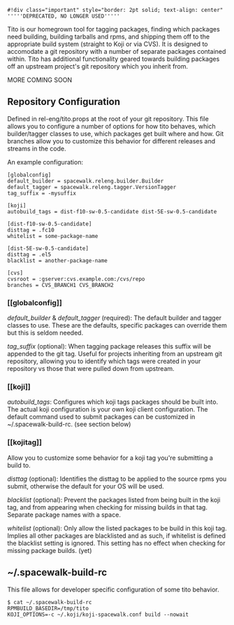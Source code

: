 
    #!div class="important" style="border: 2pt solid; text-align: center" 
    '''''DEPRECATED, NO LONGER USED''''' 

Tito is our homegrown tool for tagging packages, finding which packages need building, building tarballs and rpms, and shipping them off to the appropriate build system (straight to Koji or via CVS). It is designed to accomodate a git repository with a number of separate packages contained within. Tito has additional functionality geared towards building packages off an upstream project's git repository which you inherit from.

MORE COMING SOON
## Repository Configuration



Defined in rel-eng/tito.props at the root of your git repository. This file allows you to configure a number of options for how tito behaves, which builder/tagger classes to use, which packages get built where and how. Git branches allow you to customize this behavior for different releases and streams in the code.

An example configuration:


    [globalconfig]
    default_builder = spacewalk.releng.builder.Builder
    default_tagger = spacewalk.releng.tagger.VersionTagger
    tag_suffix = -mysuffix
    
    [koji]
    autobuild_tags = dist-f10-sw-0.5-candidate dist-5E-sw-0.5-candidate
    
    [dist-f10-sw-0.5-candidate]
    disttag = .fc10
    whitelist = some-package-name
    
    [dist-5E-sw-0.5-candidate]
    disttag = .el5
    blacklist = another-package-name
    
    [cvs]
    cvsroot = :gserver:cvs.example.com:/cvs/repo
    branches = CVS_BRANCH1 CVS_BRANCH2
### [[globalconfig]]




*default_builder* & *default_tagger* (required): The default builder and tagger classes to use. These are the defaults, specific packages can override them but this is seldom needed.

*tag_suffix* (optional): When tagging package releases this suffix will be appended to the git tag. Useful for projects inheriting from an upstream git repository, allowing you to identify which tags were created in your repository vs those that were pulled down from upstream.
### [[koji]]



*autobuild_tags*: Configures which koji tags packages should be built into. The actual koji configuration is your own koji client configuration. The default command used to submit packages can be customized in ~/.spacewalk-build-rc. (see section below)
### [[kojitag]]



Allow you to customize some behavior for a koji tag you're submitting a build to.

*disttag* (optional): Identifies the disttag to be applied to the source rpms you submit, otherwise the default for your OS will be used.

*blacklist* (optional): Prevent the packages listed from being built in the koji tag, and from appearing when checking for missing builds in that tag. Separate package names with a space.

*whitelist* (optional): Only allow the listed packages to be build in this koji tag. Implies all other packages are blacklisted and as such, if whitelist is defined the blacklist setting is ignored. This setting has no effect when checking for missing package builds. (yet)
## ~/.spacewalk-build-rc



This file allows for developer specific configuration of some tito behavior.


    $ cat ~/.spacewalk-build-rc 
    RPMBUILD_BASEDIR=/tmp/tito
    KOJI_OPTIONS=-c ~/.koji/koji-spacewalk.conf build --nowait




